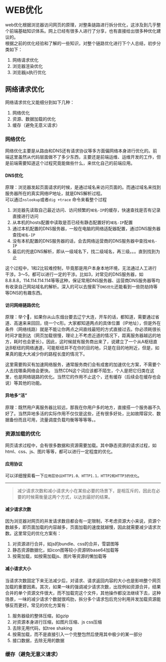 # WEB优化
web优化根据浏览器访问网页的原理，对整条链路进行拆分优化，这涉及到几乎整个前端基础知识体系。网上已经有很多人进行了分享，也有直接给出很多种优化建议的。  
根据之前的优化经验和了解的一些知识，对整个链路优化进行下个人总结，初步分类如下：
1. 网络请求优化
2. 浏览器渲染优化
3. 浏览器js执行优化

## 网络请求优化
网络请求优化又能细分到如下几种：
1. 网络优化
2. 资源、数据加载的优化
3. 缓存（避免无意义请求）

### 网络优化
网络优化主要是从路由和DNS还有请求协议等多方面偏网络本身进行优化的。前端这里虽然从代码层面做不了多少东西，主要还是前端运维、运维开发的工作，但是前端需要知道这个过程究竟能做些什么，来优化自己的前端应用。

#### DNS优化
原理：浏览器发起页面请求的时候，是通过域名来访问页面的。而通过域名来找到服务器所在的真实网络IP地址，就是DNS解析过程。  
可以通过```nslookup```或者```dig +trace``` 命令来看整个过程
1. 浏览器先读取自己最近访问、访问频繁的`域名-IP`的缓存，快速查找是否有记录直接进行访问
2. 从本机的hosts配置中读取是否已经有静态配置好的`域名-IP`配置
3. 通过本机配置的DNS服务器，一般在电脑的网络适配器配置，通过DNS服务器查找`域名-IP`
4. 没有本机配置的DNS服务器的话，会去网络运营商的DNS服务器中查找`域名-IP`
5. 最后的兜底DNS解析，即从一级域名下，找二级域名，再三级。。。直到找到为止

这个过程中，1和2比较难控制，毕竟那是用户本身本地环境，无法通过人工进行干涉。3～5，都可以进行一定的干涉。比如3，对常见的DNS服务器，如8.8.8.8，114.114.114.114等等这种，保证常用DNS服务器、运营商DNS服务器等均有收录自己网站域名的解析。深入的可以去搜索下`DNS优化`还能看到一些防劫持等等DNS的有趣东西。

#### 访问网络链路优化
原理：举个🌰，如果你从山东烟台要去辽宁大连，开车的话，都知道，需要通过省道、高速来来回回，绕一个c形。大家都知道两点的具体位置（IP地址），但是外在条件（网络线路）就是不能让你两点之间直线最短的方式直接过去。你必须耗很长时间才能到达（网页加载很慢，理论上不考虑近道的情况下，距离服务器越远的地方，耗时也会更长）。因此，这时候就有服务商出来了，说建立了一个从A枢纽直达B枢纽的网络通道，可能枢纽并不在你的目的地，只是在目的地附近，但是，如果真的能大大减少你的路程长度的情况下。

这里需要购买有加速网络服务，通常服务商们会有成套的加速优化方案，不需要个人去找哪条网络会更快。
当然CDN这个词应该都不陌生，个人是把它归类在这里，也是网络链路的优化。当然它的作用不止这个，还有缓存（后续会在缓存也会说）等其他的功能。

#### 异地多“活”
原理：既然用户离服务器比较远，那我在你用户多的地方，直接搭一个服务器不久好了。当然异地多活的实际作用不仅仅是这些，还有很多好处，比如故障容灾、数据备份而且可用，流量调度负载均衡等等等等。。

### 资源加载的优化
网页请求过程中，会有很多数据和资源需要加载。其中静态资源的请求过程，如html、css、js、图片等等，都可以进行一定程度的优化。

#### 应用协议
可以详细搜索看一下`应用层协议HTTP1.0、HTTP1.1，HTTP2和HTTP3的优化`。

---

> 减少请求次数和减小请求大小在某些必要的场景下，是相互斥的，因此在必要的时候需衡量这两个方式，以达到最好的结果。  

#### 减少请求次数
因为浏览器对网页的并发请求数目都会有一定限制，不考虑资源大小来说，资源个数越多，即页面加载的内容越多，页面加载的速度就越慢，因此就需要减少请求次数。这里常见的优化方案有：
1. 对资源进行合并，如js的bundle、css的合并，雪碧图等
2. 静态资源数据化，如icon图等较小资源转base64加载等
3. 按需加载，如按需加载js、图片等资源的懒加载等

#### 减小请求大小
当请求次数固定下来无法减少后，对请求、请求返回内容的大小也是影响整个网页加载的重要因素。其次，如果一味的强调减少请求次数，出现例如资源合并，结果合并的单个资源文件很大，而不加载完这个文件，其他操作都没法继续下去，这种场景，一味的减少请求个数就很鸡肋，拆分多个请求包后充分利用并发加载资源能够反而更好。常见的优化方案有：
1. 服务器级的整体压缩，如gzip
2. 对资源本身进行压缩，如图片压缩、js css压缩
3. 去除无用代码，如tree shaking
4. 按需加载，而不是直接引入一个完整包然后使用其中极少的某一部分
5. 接口数据，去除无用的数据

### 缓存（避免无意义请求）


